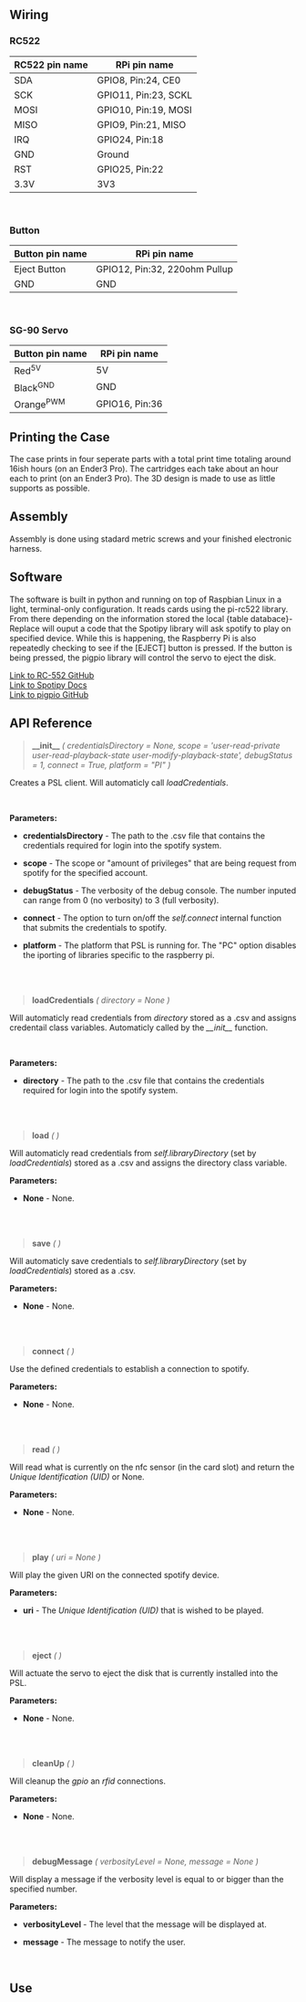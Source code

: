 <h2>Wiring</h2>

<h3>RC522</h3>

<table>
<thead>
<tr>
<th>RC522 pin name</th>
<th>RPi pin name</th>
</tr>
</thead>
<tbody>
<tr>
<td>SDA</td>
<td>GPIO8, Pin:24, CE0</td>
</tr>
<tr>
<td>SCK</td>
<td>GPIO11, Pin:23, SCKL</td>
</tr>
<tr>
<td>MOSI</td>
<td>GPIO10, Pin:19, MOSI</td>
</tr>
<tr>
<td>MISO</td>
<td>GPIO9, Pin:21, MISO</td>
</tr>
<tr>
<td>IRQ</td>
<td>GPIO24, Pin:18</td>
</tr>
<tr>
<td>GND</td>
<td>Ground</td>
</tr>
<tr>
<td>RST</td>
<td>GPIO25, Pin:22</td>
</tr>
<tr>
<td>3.3V</td>
<td>3V3</td>
</tr>
</tbody>
</table>

<br>
<h3>Button</h3>

<table>
<thead>
<tr>
<th>Button pin name</th>
<th>RPi pin name</th>
</tr>
</thead>
<tbody>
<tr>
<td>Eject Button</td>
<td>GPIO12, Pin:32, 220ohm Pullup</td>

</tr>
<tr>
<td>GND</td>
<td>GND</td>
</tr>
</tbody>
</table>

<br>
<h3>SG-90 Servo</h3>

<table>
<thead>
<tr>
<th>Button pin name</th>
<th>RPi pin name</th>
</tr>
</thead>
<tbody>
<tr>
<td>Red<sup>5V</sup</td>
<td>5V</td>
</tr>
<tr>
<td>Black<sup>GND</sup></td>
<td>GND</td>
</tr>
<tr>
<td>Orange<sup>PWM</sup></td>
<td>GPIO16, Pin:36</td>
</tr>
</tbody>
</table>

<h2>Printing the Case</h2>

The case prints in four seperate parts with a total print time totaling around 16ish hours (on an Ender3 Pro). The cartridges each take about an hour each to print (on an Ender3 Pro). The 3D design is made to use as little supports as possible. 

<h2>Assembly</h2>

Assembly is done using stadard metric screws and your finished electronic harness.

<h2>Software</h2>
    <p>The software is built in python and running on top of Raspbian Linux in a light, terminal-only configuration. It reads cards using the pi-rc522 library. From there depending on the information stored the local {table databace}-Replace will ouput a code that the Spotipy library will ask spotify to play on specified device. While this is happening, the Raspberry Pi is also repeatedly checking to see if the [EJECT] button is pressed. If the button is being pressed, the pigpio library will control the servo to eject the disk. </p>

[Link to RC-552 GitHub](https://github.com/ondryaso/pi-rc522)
<br>
[Link to Spotipy Docs](https://spotipy.readthedocs.io/en/)
<br>
[Link to pigpio GitHub](https://github.com/fivdi/pigpio#servo-control)

## API Reference

> **\_\_init__** *( credentialsDirectory = None, scope = 'user-read-private user-read-playback-state user-modify-playback-state', debugStatus = 1, connect = True, platform = "PI" )*

Creates a PSL client. Will automaticly call *loadCredentials*.

<br>

**Parameters:**

* **credentialsDirectory** - The path to the .csv file that contains the credentials required for login into the spotify system.

* **scope** - The scope or "amount of privileges" that are being request from spotify for the specified account.

* **debugStatus** - The verbosity of the debug console. The number inputed can range from 0 (no verbosity) to 3 (full verbosity).

* **connect** - The option to turn on/off the *self.connect* internal function that submits the credentials to spotify.

* **platform** - The platform that PSL is running for. The "PC" option disables the iporting of libraries specific to the raspberry pi.

<br>
<br>

> **loadCredentials** *( directory = None )*

Will automaticly read credentials from *directory* stored as a .csv and assigns credentail class variables. Automaticly called by the *\_\_init__* function.

<br>

**Parameters:**

* **directory** - The path to the .csv file that contains the credentials required for login into the spotify system.

<br>
<br>

> **load** *( )*

Will automaticly read credentials from *self.libraryDirectory* (set by *loadCredentials*) stored as a .csv and assigns the directory class variable.
<br>

**Parameters:**

* **None** - None.

<br>
<br>

> **save** *( )*

Will automaticly save credentials to *self.libraryDirectory* (set by *loadCredentials*) stored as a .csv.
<br>

**Parameters:**

* **None** - None.

<br>
<br>

> **connect** *( )*

Use the defined credentials to establish a connection to spotify.
<br>

**Parameters:**

* **None** - None.

<br>
<br>

> **read** *( )*

Will read what is currently on the nfc sensor (in the card slot) and return the *Unique Identification (UID)* or None.
<br>

**Parameters:**

* **None** - None.

<br>
<br>

> **play** *( uri = None )*

Will play the given URI on the connected spotify device.
<br>

**Parameters:**

* **uri** - The *Unique Identification (UID)* that is wished to be played.

<br>
<br>

> **eject** *( )*

Will actuate the servo to eject the disk that is currently installed into the PSL.
<br>

**Parameters:**

* **None** - None.

<br>
<br>

> **cleanUp** *( )*

Will cleanup the *gpio* an *rfid* connections. 
<br>

**Parameters:**

* **None** - None.

<br>
<br>

> **debugMessage** *( verbosityLevel = None, message = None )*

Will display a message if the verbosity level is equal to or bigger than the specified number.
<br>

**Parameters:**

* **verbosityLevel** - The level that the message will be displayed at.

* **message** - The message to notify the user.

<br>

<h2>Use</h2>